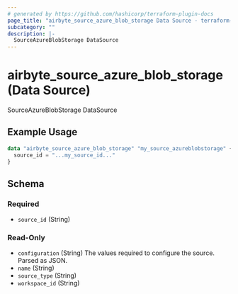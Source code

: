 ```yaml
---
# generated by https://github.com/hashicorp/terraform-plugin-docs
page_title: "airbyte_source_azure_blob_storage Data Source - terraform-provider-airbyte"
subcategory: ""
description: |-
  SourceAzureBlobStorage DataSource
---
```


# airbyte_source_azure_blob_storage (Data Source)

SourceAzureBlobStorage DataSource

## Example Usage

```terraform
data "airbyte_source_azure_blob_storage" "my_source_azureblobstorage" {
  source_id = "...my_source_id..."
}
```

<!-- schema generated by tfplugindocs -->
## Schema

### Required

- `source_id` (String)

### Read-Only

- `configuration` (String) The values required to configure the source. Parsed as JSON.
- `name` (String)
- `source_type` (String)
- `workspace_id` (String)
